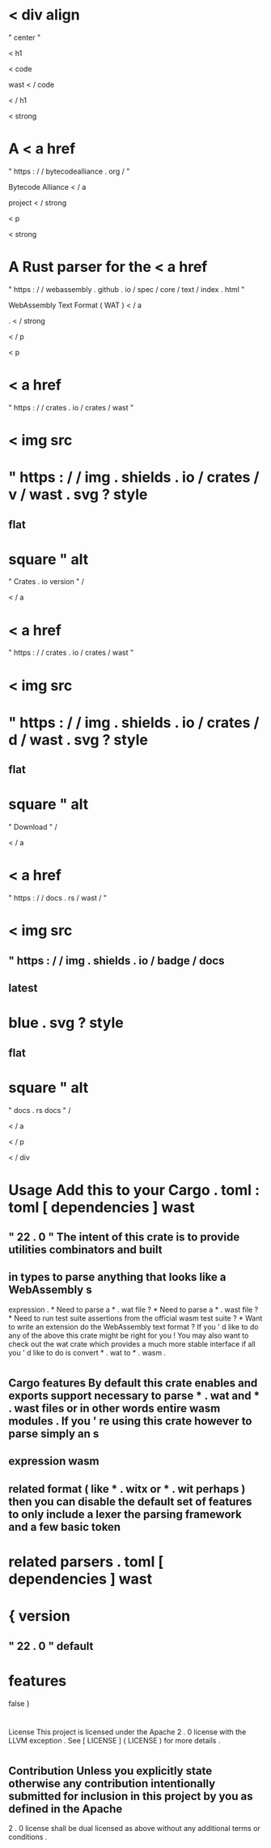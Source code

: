 <
div
align
=
"
center
"
>
<
h1
>
<
code
>
wast
<
/
code
>
<
/
h1
>
<
strong
>
A
<
a
href
=
"
https
:
/
/
bytecodealliance
.
org
/
"
>
Bytecode
Alliance
<
/
a
>
project
<
/
strong
>
<
p
>
<
strong
>
A
Rust
parser
for
the
<
a
href
=
"
https
:
/
/
webassembly
.
github
.
io
/
spec
/
core
/
text
/
index
.
html
"
>
WebAssembly
Text
Format
(
WAT
)
<
/
a
>
.
<
/
strong
>
<
/
p
>
<
p
>
<
a
href
=
"
https
:
/
/
crates
.
io
/
crates
/
wast
"
>
<
img
src
=
"
https
:
/
/
img
.
shields
.
io
/
crates
/
v
/
wast
.
svg
?
style
=
flat
-
square
"
alt
=
"
Crates
.
io
version
"
/
>
<
/
a
>
<
a
href
=
"
https
:
/
/
crates
.
io
/
crates
/
wast
"
>
<
img
src
=
"
https
:
/
/
img
.
shields
.
io
/
crates
/
d
/
wast
.
svg
?
style
=
flat
-
square
"
alt
=
"
Download
"
/
>
<
/
a
>
<
a
href
=
"
https
:
/
/
docs
.
rs
/
wast
/
"
>
<
img
src
=
"
https
:
/
/
img
.
shields
.
io
/
badge
/
docs
-
latest
-
blue
.
svg
?
style
=
flat
-
square
"
alt
=
"
docs
.
rs
docs
"
/
>
<
/
a
>
<
/
p
>
<
/
div
>
#
#
Usage
Add
this
to
your
Cargo
.
toml
:
toml
[
dependencies
]
wast
=
"
22
.
0
"
The
intent
of
this
crate
is
to
provide
utilities
combinators
and
built
-
in
types
to
parse
anything
that
looks
like
a
WebAssembly
s
-
expression
.
*
Need
to
parse
a
*
.
wat
file
?
*
Need
to
parse
a
*
.
wast
file
?
*
Need
to
run
test
suite
assertions
from
the
official
wasm
test
suite
?
*
Want
to
write
an
extension
do
the
WebAssembly
text
format
?
If
you
'
d
like
to
do
any
of
the
above
this
crate
might
be
right
for
you
!
You
may
also
want
to
check
out
the
wat
crate
which
provides
a
much
more
stable
interface
if
all
you
'
d
like
to
do
is
convert
*
.
wat
to
*
.
wasm
.
#
#
Cargo
features
By
default
this
crate
enables
and
exports
support
necessary
to
parse
*
.
wat
and
*
.
wast
files
or
in
other
words
entire
wasm
modules
.
If
you
'
re
using
this
crate
however
to
parse
simply
an
s
-
expression
wasm
-
related
format
(
like
*
.
witx
or
*
.
wit
perhaps
)
then
you
can
disable
the
default
set
of
features
to
only
include
a
lexer
the
parsing
framework
and
a
few
basic
token
-
related
parsers
.
toml
[
dependencies
]
wast
=
{
version
=
"
22
.
0
"
default
-
features
=
false
}
#
License
This
project
is
licensed
under
the
Apache
2
.
0
license
with
the
LLVM
exception
.
See
[
LICENSE
]
(
LICENSE
)
for
more
details
.
#
#
#
Contribution
Unless
you
explicitly
state
otherwise
any
contribution
intentionally
submitted
for
inclusion
in
this
project
by
you
as
defined
in
the
Apache
-
2
.
0
license
shall
be
dual
licensed
as
above
without
any
additional
terms
or
conditions
.
